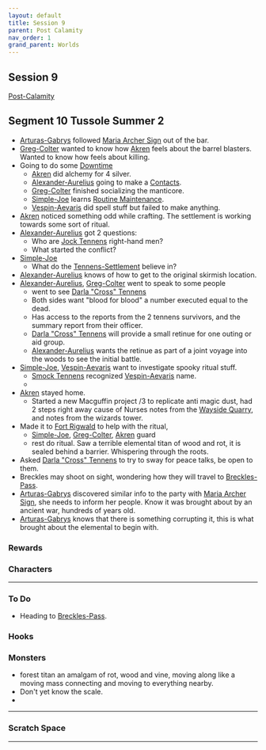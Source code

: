 ```yaml
---
layout: default
title: Session 9
parent: Post Calamity
nav_order: 1
grand_parent: Worlds
---
```

## Session 9
[Post-Calamity](Post-Calamity)
## Segment 10 Tussole Summer 2
* [Arturas-Gabrys](Arturas-Gabrys) followed [Maria Archer Sign](Tennens-Settlement#Maria%20Archer%20Sign) out of the bar.
* [Greg-Colter](Greg-Colter) wanted to know how [Akren](Akren) feels about the barrel blasters. Wanted to know how feels about killing.
* Going to do some [Downtime](../../Telling-The-Story#Downtime)
	* [Akren](Akren) did alchemy for 4 silver.
	* [Alexander-Aurelius](Alexander-Aurelius) going to make a [Contacts](../../Star#Contacts).
	* [Greg-Colter](Greg-Colter) finished socializing the manticore.
	* [Simple-Joe](Simple-Joe) learns [Routine Maintenance](../../Labourer#Routine%20Maintenance).
	* [Vespin-Aevaris](Vespin-Aevaris) did spell stuff but failed to make anything. 
* [Akren](Akren) noticed something odd while crafting. The settlement is working towards some sort of ritual.
* [Alexander-Aurelius](Alexander-Aurelius) got 2 questions:
	* Who are [Jock Tennens](Tennens-Settlement#Jock%20Tennens) right-hand men?
	* What started the conflict?
* [Simple-Joe](Simple-Joe)
	* What do the [Tennens-Settlement](Tennens-Settlement) believe in?
* [Alexander-Aurelius](Alexander-Aurelius) knows of how to get to the original skirmish location.
* [Alexander-Aurelius](Alexander-Aurelius), [Greg-Colter](Greg-Colter) went to speak to some people
	* went to see [Darla "Cross" Tennens](Tennens-Settlement#Darla%20"Cross"%20Tennens)
	* Both sides want "blood for blood" a number executed equal to the dead.
	* Has access to the reports from the 2 tennens survivors, and the summary report from their officer.
	* [Darla "Cross" Tennens](Tennens-Settlement#Darla%20"Cross"%20Tennens) will provide a small retinue for one outing or aid group.
	* [Alexander-Aurelius](Alexander-Aurelius) wants the retinue as part of a joint voyage into the woods to see the initial battle.
* [Simple-Joe](Simple-Joe), [Vespin-Aevaris](Vespin-Aevaris) want to investigate spooky ritual stuff.
	* [Smock Tennens](Tennens-Settlement#Smock%20Tennens) recognized [Vespin-Aevaris](Vespin-Aevaris) name.
	* 
* [Akren](Akren) stayed home.
	* Started a new Macguffin project /3 to replicate anti magic dust, had 2 steps right away cause of Nurses notes from the [Wayside Quarry](Wayside#Wayside%20Quarry), and notes from the wizards tower.
* Made it to [Fort Rigwald](Tennens-Settlement#Fort%20Rigwald) to help with the ritual,
	* [Simple-Joe](Simple-Joe), [Greg-Colter](Greg-Colter), [Akren](Akren) guard
	* rest do ritual. Saw a terrible elemental titan of wood and rot, it is sealed behind a barrier. Whispering through the roots.
* Asked [Darla "Cross" Tennens](Tennens-Settlement#Darla%20"Cross"%20Tennens) to try to sway for peace talks, be open to them.
* Breckles may shoot on sight, wondering how they will travel to [Breckles-Pass](Breckles-Pass).
* [Arturas-Gabrys](Arturas-Gabrys) discovered similar info to the party with [Maria Archer Sign](Tennens-Settlement#Maria%20Archer%20Sign), she needs to inform her people. Know it was brought about by an ancient war, hundreds of years old.
* [Arturas-Gabrys](Arturas-Gabrys) knows that there is something corrupting it, this is what brought about the elemental to begin with.

### Rewards



### Characters
 ---

### To Do
* Heading to [Breckles-Pass](Breckles-Pass).

### Hooks


### Monsters
* forest titan an amalgam of rot, wood and vine, moving along like a moving mass connecting and moving to everything nearby.
* Don't yet know the scale.
* 



---

### Scratch Space





---